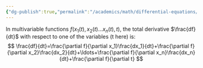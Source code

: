 ```yaml
---
{"dg-publish":true,"permalink":"/academics/math/differential-equations/total-derivative/","created":"2024-09-27T14:58:36.516-04:00","updated":"2025-07-08T11:02:52.887-04:00"}
---
```


In multivariable functions $f(x_{1}(t),x_{2}(t)\dots x_{n}(t),t)$, the total derivative $\frac{df}{dt}$ with respect to one of the variables (t here) is:
$$
\frac{df}{dt}=\frac{\partial f}{\partial x_1}\frac{dx_1}{dt}+\frac{\partial f}{\partial x_2}\frac{dx_2}{dt}+\ldots+\frac{\partial f}{\partial x_n}\frac{dx_n}{dt}+\frac{\partial f}{\partial  t}
$$

